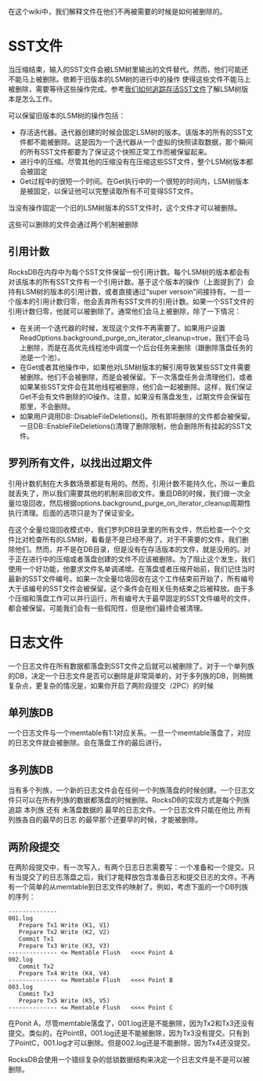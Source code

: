 在这个wiki中，我们解释文件在他们不再被需要的时候是如何被删除的。

# SST文件

当压缩结束，输入的SST文件会被LSM树里输出的文件替代。然而，他们可能还不能马上被删除。依赖于旧版本的LSM树的进行中的操作 使得这些文件不能马上被删除，需要等待这些操作完成。参考[我们如何追踪存活SST文件]()了解LSM树版本是怎么工作。

可以保留旧版本的LSM树的操作包括：

- 存活迭代器。迭代器创建的时候会固定LSM树的版本。该版本的所有的SST文件都不能被删除。这是因为一个迭代器从一个虚拟的快照读取数据，那个瞬间的所有SST文件都要为了保证这个快照正常工作而被保留起来。
- 进行中的压缩。尽管其他的压缩没有在压缩这些SST文件，整个LSM树版本都会被固定
- Get过程中的很短一个时间。在Get执行中的一个很短的时间内，LSM树版本是被固定，以保证他可以完整读取所有不可变得SST文件。

当没有操作固定一个旧的LSM树版本的SST文件时，这个文件才可以被删除。

这些可以删除的文件会通过两个机制被删除

## 引用计数

RocksDB在内存中为每个SST文件保留一份引用计数。每个LSM树的版本都会有对该版本的所有SST文件有一个引用计数。基于这个版本的操作（上面提到了）会持有LSM树的版本的引用计数，或者直接通过“super versoin”间接持有。一旦一个版本的引用计数归零，他会丢弃所有SST文件的引用计数。如果一个SST文件的引用计数归零，他就可以被删除了。通常他们会马上被删除，除了一下情况：

- 在关闭一个迭代器的时候，发现这个文件不再需要了。如果用户设置ReadOptions.background_purge_on_iterator_cleanup=true，我们不会马上删除，而是在高优先线程池中调度一个后台任务来删除（跟删除落盘任务的池是一个池）。
- 在Get或者其他操作中，如果他对LSM树版本的解引用导致某些SST文件需要被删除。他们不会被删除，而是会被保留。下一次落盘任务会清理他们，或者如果某些SST文件会在其他线程被删除，他们会一起被删除。这样，我们保证Get不会有文件删除的IO操作。注意，如果没有落盘发生，过期文件会保留在那里，不会删除。
- 如果用户调用DB::DisableFileDeletions()。所有即将删除的文件都会被保留。一旦DB::EnableFileDeletions()清理了删除限制，他会删除所有挂起的SST文件。

## 罗列所有文件，以找出过期文件

引用计数机制在大多数场景都是有用的。然而，引用计数不能持久化，所以一重启就丢失了，所以我们需要其他的机制来回收文件。重启DB的时候，我们做一次全量垃圾回收，然后根据options.background_purge_on_iterator_cleanup周期性执行清理。后面的选项只是为了保证安全。

在这个全量垃圾回收模式中，我们罗列DB目录里的所有文件，然后检查一个个文件比对检查所有的LSM树，看看是不是已经不用了。对于不需要的文件，我们删除他们。然而，并不是在DB目录，但是没有在存活版本的文件，就是没用的。对于正在进行中的压缩或者落盘创建的文件不应该被删除。为了阻止这个发生，我们使用一个好功能，他要求文件名单调递增。在落盘或者压缩开始前，我们记住当时最新的SST文件编号。如果一次全量垃圾回收在这个工作结束前开始了，所有编号大于该编号的SST文件会被保留。这个条件会在相关任务结束之后被释放。由于多个压缩和落盘工作可以并行运行，所有编号大于最早固定的SST文件编号的文件，都会被保留。可能我们会有一些假阳性，但是他们最终会被清理。

# 日志文件

一个日志文件在所有数据都落盘到SST文件之后就可以被删除了。对于一个单列族的DB，决定一个日志文件是否可以删除是非常简单的，对于多列族的DB，则稍微复杂点，更复杂的情况是，如果你开启了两阶段提交（2PC）的时候

## 单列族DB

一个日志文件与一个memtable有1:1对应关系。一旦一个memtable落盘了，对应的日志文件就会被删除。会在落盘工作的最后进行。

## 多列族DB

当有多个列族，一个新的日志文件会在任何一个列族落盘的时候创建。一个日志文件只可以在所有列族的数据都落盘的时候删除。RocksDB的实现方式是每个列族追踪 本列族 还有 未落盘数据的 最早的日志文件。一个日志文件只能在他比 所有列族各自的最早的日志 的最早那个还要早的时候，才能被删除。

## 两阶段提交

在两阶段提交中，有一次写入，有两个日志日志需要写：一个准备和一个提交。只有当提交了的日志落盘之后，我们才能释放包含准备日志和提交日志的文件。不再有一个简单的从memtable到日志文件的映射了。例如，考虑下面的一个DB列族的序列：

```
--------------
001.log
   Prepare Tx1 Write (K1, V1)
   Prepare Tx2 Write (K2, V2)
   Commit Tx1
   Prepare Tx3 Write (K3, V3)
-------------- <= Memtable Flush   <<<< Point A
002.log
   Commit Tx2
   Prepare Tx4 Write (K4, V4)
-------------- <= Memtable Flush   <<<< Point B
003.log
   Commit Tx3
   Prepare Tx5 Write (K5, V5)
-------------- <= Memtable Flush   <<<< Point C
```

在Ponit A，尽管memtable落盘了，001.log还是不能删除，因为Tx2和Tx3还没有提交。类似的，在PointB，001.log还是不能被删除，因为Tx3没有提交。只有到了PointC，001.log才可以删除。但是002.log还是不能删除，因为Tx4还没提交。

RocksDB会使用一个错综复杂的低锁数据结构来决定一个日志文件是不是可以被删除。

